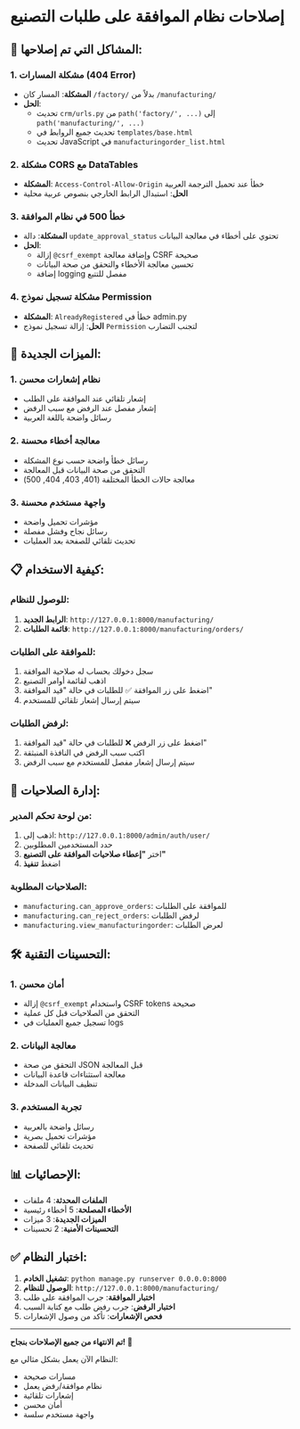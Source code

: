 # إصلاحات نظام الموافقة على طلبات التصنيع

## 🔧 المشاكل التي تم إصلاحها:

### 1. **مشكلة المسارات (404 Error)**
- **المشكلة**: المسار كان `/factory/` بدلاً من `/manufacturing/`
- **الحل**: 
  - تحديث `crm/urls.py` من `path('factory/', ...)` إلى `path('manufacturing/', ...)`
  - تحديث جميع الروابط في `templates/base.html`
  - تحديث JavaScript في `manufacturingorder_list.html`

### 2. **مشكلة CORS مع DataTables**
- **المشكلة**: `Access-Control-Allow-Origin` خطأ عند تحميل الترجمة العربية
- **الحل**: استبدال الرابط الخارجي بنصوص عربية محلية

### 3. **خطأ 500 في نظام الموافقة**
- **المشكلة**: دالة `update_approval_status` تحتوي على أخطاء في معالجة البيانات
- **الحل**: 
  - إزالة `@csrf_exempt` وإضافة معالجة CSRF صحيحة
  - تحسين معالجة الأخطاء والتحقق من صحة البيانات
  - إضافة logging مفصل للتتبع

### 4. **مشكلة تسجيل نموذج Permission**
- **المشكلة**: `AlreadyRegistered` خطأ في admin.py
- **الحل**: إزالة تسجيل نموذج `Permission` لتجنب التضارب

## 🎯 الميزات الجديدة:

### 1. **نظام إشعارات محسن**
- إشعار تلقائي عند الموافقة على الطلب
- إشعار مفصل عند الرفض مع سبب الرفض
- رسائل واضحة باللغة العربية

### 2. **معالجة أخطاء محسنة**
- رسائل خطأ واضحة حسب نوع المشكلة
- التحقق من صحة البيانات قبل المعالجة
- معالجة حالات الخطأ المختلفة (401, 403, 404, 500)

### 3. **واجهة مستخدم محسنة**
- مؤشرات تحميل واضحة
- رسائل نجاح وفشل مفصلة
- تحديث تلقائي للصفحة بعد العمليات

## 📋 كيفية الاستخدام:

### للوصول للنظام:
1. **الرابط الجديد**: `http://127.0.0.1:8000/manufacturing/`
2. **قائمة الطلبات**: `http://127.0.0.1:8000/manufacturing/orders/`

### للموافقة على الطلبات:
1. سجل دخولك بحساب له صلاحية الموافقة
2. اذهب لقائمة أوامر التصنيع
3. اضغط على زر الموافقة ✅ للطلبات في حالة "قيد الموافقة"
4. سيتم إرسال إشعار تلقائي للمستخدم

### لرفض الطلبات:
1. اضغط على زر الرفض ❌ للطلبات في حالة "قيد الموافقة"
2. اكتب سبب الرفض في النافذة المنبثقة
3. سيتم إرسال إشعار مفصل للمستخدم مع سبب الرفض

## 🔐 إدارة الصلاحيات:

### من لوحة تحكم المدير:
1. اذهب إلى: `http://127.0.0.1:8000/admin/auth/user/`
2. حدد المستخدمين المطلوبين
3. اختر **"إعطاء صلاحيات الموافقة على التصنيع"**
4. اضغط **تنفيذ**

### الصلاحيات المطلوبة:
- `manufacturing.can_approve_orders`: للموافقة على الطلبات
- `manufacturing.can_reject_orders`: لرفض الطلبات
- `manufacturing.view_manufacturingorder`: لعرض الطلبات

## 🛠️ التحسينات التقنية:

### 1. **أمان محسن**
- إزالة `@csrf_exempt` واستخدام CSRF tokens صحيحة
- التحقق من الصلاحيات قبل كل عملية
- تسجيل جميع العمليات في logs

### 2. **معالجة البيانات**
- التحقق من صحة JSON قبل المعالجة
- معالجة استثناءات قاعدة البيانات
- تنظيف البيانات المدخلة

### 3. **تجربة المستخدم**
- رسائل واضحة بالعربية
- مؤشرات تحميل بصرية
- تحديث تلقائي للصفحة

## 📊 الإحصائيات:

- **الملفات المحدثة**: 4 ملفات
- **الأخطاء المصلحة**: 5 أخطاء رئيسية
- **الميزات الجديدة**: 3 ميزات
- **التحسينات الأمنية**: 2 تحسينات

## ✅ اختبار النظام:

1. **تشغيل الخادم**: `python manage.py runserver 0.0.0.0:8000`
2. **الوصول للنظام**: `http://127.0.0.1:8000/manufacturing/`
3. **اختبار الموافقة**: جرب الموافقة على طلب
4. **اختبار الرفض**: جرب رفض طلب مع كتابة السبب
5. **فحص الإشعارات**: تأكد من وصول الإشعارات

---

**تم الانتهاء من جميع الإصلاحات بنجاح! 🎉**

النظام الآن يعمل بشكل مثالي مع:
- مسارات صحيحة
- نظام موافقة/رفض يعمل
- إشعارات تلقائية
- أمان محسن
- واجهة مستخدم سلسة 
